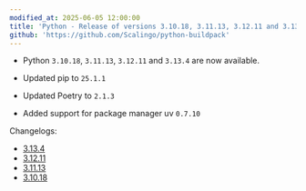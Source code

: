 ```yaml
---
modified_at: 2025-06-05 12:00:00
title: 'Python - Release of versions 3.10.18, 3.11.13, 3.12.11 and 3.13.4'
github: 'https://github.com/Scalingo/python-buildpack'
---
```


- Python `3.10.18`, `3.11.13`, `3.12.11` and `3.13.4` are now available.

- Updated pip to `25.1.1`
- Updated Poetry to `2.1.3`

- Added support for package manager uv `0.7.10`

Changelogs:
- [3.13.4](https://docs.python.org/3.13/whatsnew/changelog.html#python-3.13.4-final)
- [3.12.11](https://docs.python.org/3.12/whatsnew/changelog.html#python-3.12.11-final)
- [3.11.13](https://docs.python.org/3.11/whatsnew/changelog.html#python-3.11.13-final)
- [3.10.18](https://docs.python.org/3.10/whatsnew/changelog.html#python-3.10.18-final)
